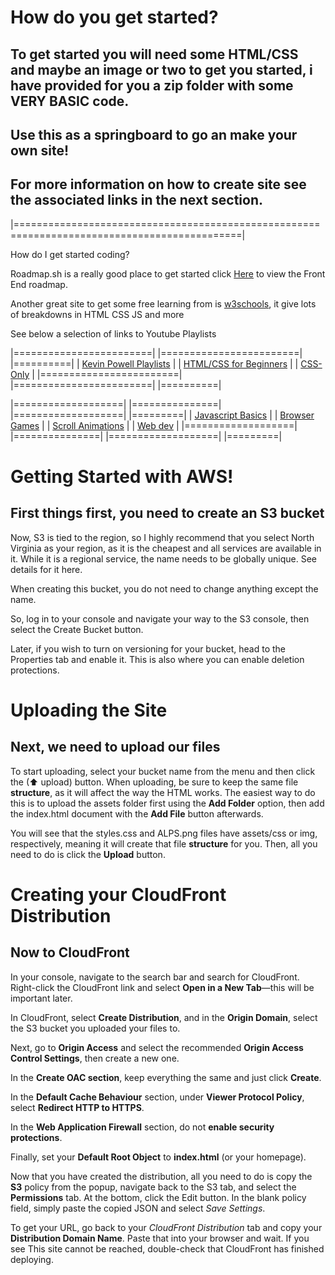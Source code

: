 # How do you get started?
## To get started you will need some HTML/CSS and maybe an image or two to get you started, i have provided for you a zip folder with some VERY BASIC code.

## Use this as a springboard to go an make your own site!

## For more information on how to create site see the associated links in the next section.

|=============================================================================================|

How do I get started coding?
 

Roadmap.sh is a really good place to get started click [Here](https://roadmap.sh) to view the Front End roadmap.

Another great site to get some free learning from is [w3schools](https://w3schools.com), it give lots of breakdowns in HTML CSS JS and more 

See below a selection of links to Youtube Playlists

|========================| |========================| |==========| 
| [Kevin Powell Playlists](https://www.youtube.com/%40KevinPowell/playlists) | | [HTML/CSS for Beginners](https://www.youtube.com/playlist?list=PL4-IK0AVhVjOJs_UjdQeyEZ_cmEV3uJvx) | | [CSS-Only](https://www.youtube.com/playlist?list=PL4-IK0AVhVjPahXlB-fbe0E_ThEBR20N1) | 
|========================| |========================| |==========| 

|===================| |===============| |===================| |=========|
| [Javascript Basics](https://youtube.com/playlist?list=PL4-IK0AVhVjOEP1ay4HTVQGe-q0-SCFmP&si=b7mqipWjYBxfq9Fi) | | [Browser Games](https://youtube.com/playlist?list=PL7lhMROXakvdLAUKFNLYl_J2Ti0Ulr6ID&si=wvgpUKNFzmSwl7Gs) | | [Scroll Animations](https://youtube.com/playlist?list=PL4-IK0AVhVjO0Y6TRhQZI2hpZmZrLWlul&si=utz-YfaYusNF41uD) | | [Web dev](https://www.youtube.com/playlist?list=PLjcKs513P2B6gsbRX379mQo4Uu3ATFsSM) |
|===================| |===============| |===================| |=========|

# Getting Started with AWS!
## First things first, you need to create an S3 bucket

Now, S3 is tied to the region, so I highly recommend that you select North Virginia as your region, as it is the cheapest and all services are available in it. While it is a regional service, the name needs to be globally unique. See details for it here.

When creating this bucket, you do not need to change anything except the name.

So, log in to your console and navigate your way to the S3 console, then select the Create Bucket button.

Later, if you wish to turn on versioning for your bucket, head to the Properties tab and enable it. This is also where you can enable deletion protections.

# Uploading the Site
## Next, we need to upload our files

To start uploading, select your bucket name from the menu and then click the (⬆ upload) button. When uploading, be sure to keep the same file **structure**, as it will affect the way the HTML works. The easiest way to do this is to upload the assets folder first using the **Add Folder** option, then add the index.html document with the **Add File** button afterwards.

You will see that the styles.css and ALPS.png files have assets/css or img, respectively, meaning it will create that file **structure** for you. Then, all you need to do is click the **Upload** button.

# Creating your CloudFront Distribution
## Now to CloudFront

In your console, navigate to the search bar and search for CloudFront. Right-click the CloudFront link and select **Open in a New Tab**—this will be important later.

In CloudFront, select **Create Distribution**, and in the **Origin Domain**, select the S3 bucket you uploaded your files to.

Next, go to **Origin Access** and select the recommended **Origin Access Control Settings**, then create a new one.

In the **Create OAC section**, keep everything the same and just click **Create**.

In the **Default Cache Behaviour** section, under **Viewer Protocol Policy**, select **Redirect HTTP to HTTPS**.

In the **Web Application Firewall** section, do not **enable security protections**.

Finally, set your **Default Root Object** to **index.html** (or your homepage).

Now that you have created the distribution, all you need to do is copy the **S3** policy from the popup, navigate back to the S3 tab, and select the **Permissions** tab. At the bottom, click the Edit button. In the blank policy field, simply paste the copied JSON and select *Save Settings*.

To get your URL, go back to your *CloudFront Distribution* tab and copy your **Distribution Domain Name**. Paste that into your browser and wait. If you see This site cannot be reached, double-check that CloudFront has finished deploying.
